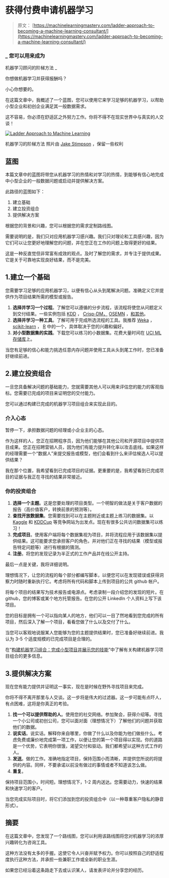 # 获得付费申请机器学习

> 原文： [https://machinelearningmastery.com/ladder-approach-to-becoming-a-machine-learning-consultant/](https://machinelearningmastery.com/ladder-approach-to-becoming-a-machine-learning-consultant/)

### _ 您可以用来成为
机器学习顾问的阶梯方法 _

你想做机器学习并获得报酬吗？

小心你想要的。

在这篇文章中，我概述了一个蓝图，您可以使用它来学习足够的机器学习，以帮助小型企业和初创企业满足其一般数据需求。

这不容易，你必须在舒适区之外努力工作。你将不得不在现实世界中与真实的人交谈！

[![Ladder Approach to Machine Learning](img/4bda358861b3d4cca58a2b88f151515c.jpg)](https://3qeqpr26caki16dnhd19sv6by6v-wpengine.netdna-ssl.com/wp-content/uploads/2015/03/Ladder-Approach-to-Machine-Learning.jpg)

机器学习的阶梯方法
照片由 [Jake Stimpson](https://www.flickr.com/photos/128539140@N03/15517408110) ，保留一些权利

## 蓝图

本篇文章中的蓝图将带您从机器学习的热情和对学习的热情，到能够有信心地完成中小型企业的一般数据问题或启动并提供解决方案。

此路径的蓝图如下：

1.  建立基础
2.  建立投资组合
3.  提供解决方案

根据您的背景和兴趣，您可以根据您的需求定制路线图。

需要说明的是，我们只对应用机器学习感兴趣。我们只对理论和工具感兴趣，因为它们可以让您更好地理解您的问题，并在您正在工作的问题上取得更好的结果。

这是一种反直觉但非常富有成效的观点。及时了解您的需求，并专注于提供成果。它是关于可靠地实现良好结果，而不是完美。

## 1.建立一个基础

您需要学习足够的应用机器学习，以便有信心从头到尾解决问题。准确定义它并提供作为项目结果所需的模型或报告。

1.  **选择并学习一个过程**。了解您可以遵循的分步流程，该流程将使您从问题定义到交付结果。一些实例包括 [KDD](http://machinelearningmastery.com/what-is-data-mining-and-kdd/ "What is Data Mining and KDD") ， [Crisp-DM，](http://en.wikipedia.org/wiki/Cross_Industry_Standard_Process_for_Data_Mining) [OSEMN](http://machinelearningmastery.com/how-to-work-through-a-problem-like-a-data-scientist/ "How To Work Through A Problem Like A Data Scientist") ，[和其他](http://machinelearningmastery.com/process-for-working-through-machine-learning-problems/ "Process for working through Machine Learning Problems")。
2.  **选择并学习一种工具**。了解可用于完成所选流程的工具。我推荐 [Weka](http://machinelearningmastery.com/how-to-run-your-first-classifier-in-weka/ "How to Run Your First Classifier in Weka") ， [scikit-learn](http://machinelearningmastery.com/a-gentle-introduction-to-scikit-learn-a-python-machine-learning-library/ "A Gentle Introduction to Scikit-Learn: A Python Machine Learning Library") ， [R](http://machinelearningmastery.com/what-is-r/ "What is R") 中的一个，具体取决于您的兴趣和偏好。
3.  **对小型数据集的实践**。下载您可以练习的小数据集。花费大量时间在 [UCI ML 存储库](http://archive.ics.uci.edu/ml/)上。

当您有足够的信心和能力挑选任意内存问题并使用工具从头到尾工作时，您已准备好继续前进。

## 2.建立投资组合

一旦您具备解决问题​​的基础能力，您就需要其他人可以用来评估您的能力的客观指标。您需要已完成的项目来证明您的交付能力。

您可以通过构建已完成的机器学习项目组合来实现此目的。

### 介入心态

暂停一下，承担数据问题的经理或小企业主的心态。

作为这样的人，您正在招聘程序员，因为他们能够在其他公司和开源项目中提供项目成果。您正在招聘营销人员，因为他们有能力提升转化率以攻击底线。如果这样的经理需要一个“数据人”来提交报告或模型，他们会看到什么来评估候选人可以提供结果？

我在那个位置，我希望看到已完成项目的证据。更重要的是，我希望看到已完成项目的证据与我正在寻找的结果非常接近。

### 你的投资组合

1.  **选择一个主题**。这是您要处理的项目类型。一个明智的做法是关于客户数据的报告（高价值客户，转换前景的预测等）。
2.  **查找开放数据集**。您需要找到可以在主题附近或主题上练习的数据集。以 [Kaggle](http://www.kaggle.com/) 和 [KDDCup](http://www.sigkdd.org/kddcup/index.php) 等竞争网站为出发点。现在有很多公共访问数据集可以练习！
3.  **完成项目**。使用客户端将每个数据集视为项目，并将流程应用于该数据集以提供结果。这可能要求您承担客户的角色，并对他们正在寻找的结果（模型或报告特定问题等）进行有根据的猜测。
4.  **注册**。将您的发现记录为半正式的工作产品并在线公开主持。

最后一点是关键，我将详细说明。

理想情况下，让您的流程的每个部分都编写脚本，以便您可以在发现错误或获得洞察力时随时重新执行它。考虑将所有代码和脚本上传到项目的公共 github 帐户。

将每个项目的结果写为技术报告或电源点。考虑录制一段介绍您的发现的短片。在 github，您的博客或某个地方托管报告。在您的公开 LinkedIn 个人资料上写下该项目。

您的目标是拥有一个可以指向某人的地方，他们可以一目了然地看到您完成的所有项目，然后深入了解一个项目，看看您做了什么以及交付了什么。

当您可以客观地说服某人您能够为您的主题提供结果时，您已准备好继续前进。我认为 3-5 个适度规模的已完成项目是合理的。

在“[构建机器学习组合：完成小型项目并展示您的技能](http://machinelearningmastery.com/build-a-machine-learning-portfolio/ "Build a Machine Learning Portfolio: Complete Small Focused Projects and Demonstrate Your Skills")”中了解有关构建机器学习项目组合的更多信息。

## 3.提供解决方案

现在您有能力提供并证明这一事实，现在是时候在野外寻找项目来完成。

你将不得不离开那里与人交谈。这一步将是伟大的过滤器。这一步可能有点吓人，有点困难，这将是你真正的考验。

1.  **找一个可以提供帮助的人**。使用您的社交网络。参加聚会，获得介绍等。寻找一个小公司或初创公司，您可以面对面（理想情况下）了解他们的问题并获取他们的数据。
2.  **说实话**。说实话。解释你来自哪里，你做了什么以及你能为他们做些什么。考虑免费或廉价地完成第一项工作，以便让您的第一个项目得以实现。你的道路是一个优势，它表明你很饿，渴望交付和驱动。我们都希望以这种方式工作的人。
3.  **发送**。做的工作。准确地指定项目，保持范围小而清晰，并提供您所说的将提供的内容。同样，不要承诺以前没有做过的事情或者不知道该怎么做。
4.  **重复**。

保持项目范围小，时间短。理想情况下，1-2 周内送达。您需要动力，快速的结果和快速学习的客户。

当您完成实际项目时，将它们添加到您的投资组合中（以一种尊重客户隐私的静音形式）。

## 摘要

在这篇文章中，您发现了一个路线图，您可以利用该路线图将您对机器学习的浓厚兴趣转化为咨询工具。

这种方法没有太多的手握。这使它令人兴奋并赋予权力。你可以按照自己的舒适程度执行这种方法，并承担一些兼职工作或全新的职业生涯。

如果您已经沿着这条路走下去或认识某人，请发表评论并分享您的经历。